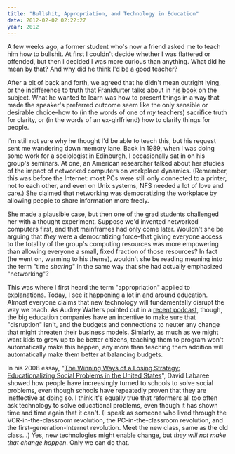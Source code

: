 ```yaml
---
title: "Bullshit, Appropriation, and Technology in Education"
date: 2012-02-02 02:22:27
year: 2012
---
```

A few weeks ago, a former student who's now a friend asked me to teach him how to bullshit. At first I couldn't decide whether I was flattered or offended, but then I decided I was more curious than anything. What did he mean by that? And why did he think I'd be a good teacher?

After a bit of back and forth, we agreed that he didn't mean outright lying, or the indifference to truth that Frankfurter talks about in <a href="http://www.amazon.com/Bullshit-Harry-G-Frankfurt/dp/0691122946">his book</a> on the subject. What he wanted to learn was how to present things in a way that made the speaker's preferred outcome seem like the only sensible or desirable choice–how to (in the words of one of <em>my</em> teachers) sacrifice truth for clarity, or (in the words of an ex-girlfriend) how to clarify things for people.

I'm still not sure why he thought I'd be able to teach this, but his request sent me wandering down memory lane. Back in 1989, when I was doing some work for a sociologist in Edinburgh, I occasionally sat in on his group's seminars. At one, an American researcher talked about her studies of the impact of networked computers on workplace dynamics. (Remember, this was before the Internet: most PCs were still only connected to a printer, not to each other, and even on Unix systems, NFS needed a lot of love and care.) She claimed that networking was democratizing the workplace by allowing people to share information more freely.

She made a plausible case, but then one of the grad students challenged her with a thought experiment. Suppose we'd invented networked computers first, and that mainframes had only come later. Wouldn't she be arguing that <em>they</em> were a democratizing force–that giving everyone access to the totality of the group's computing resources was more empowering than allowing everyone a small, fixed fraction of those resources? In fact (he went on, warming to his theme), wouldn't she be reading meaning into the term "time <em>sharing</em>" in the same way that she had actually emphasized "networking"?

This was where I first heard the term "appropriation" applied to explanations. Today, I see it happening a lot in and around education. Almost everyone claims that new technology will fundamentally disrupt the way we teach. As Audrey Watters pointed out in a <a href="http://hackeducation.com/2012/01/31/weekly-ed-tech-podcast-with-steve-hargadon-january-29/">recent podcast</a>, though, the big education companies have an incentive to make sure that "disruption" isn't, and the budgets and connections to neuter any change that might threaten their business models. Simlarly, as much as we might want kids to grow up to be better citizens, teaching them to program won't automatically make this happen, any more than teaching them addition will automatically make them better at balancing budgets.

In his 2008 essay, "<a href="http://www.stanford.edu/~dlabaree/publications/Educationalization_Paper-Ed_Theory_11-08.pdf">The Winning Ways of a Losing Strategy: Educationalizing Social Problems in the United States</a>", David Labaree showed how people have increasingly turned to schools to solve social problems, even though schools have repeatedly proven that they are ineffective at doing so. I think it's equally true that reformers all too often ask technology to solve educational problems, even though it has shown time and time again that it can't. (I speak as someone who lived through the VCR-in-the-classroom revolution, the PC-in-the-classroom revolution, and the first-generation-Internet revolution. Meet the new class, same as the old class...) Yes, new technologies might enable change, but <em>they will not make that change happen</em>. Only we can do that.
